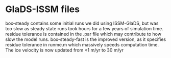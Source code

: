 # GlaDS-ISSM files
box-steady contains some initial runs we did using ISSM-GlaDS, but was too slow as steady state runs took hours for a few years of simulation time. residue tolerance is contained in the .par file which may contribute to how slow the model runs.
box-steady-fast is the improved version, as it specifies residue tolerance in runme.m which massively speeds computation time. The ice velocity is now updated from <1 m/yr to 30 m/yr

